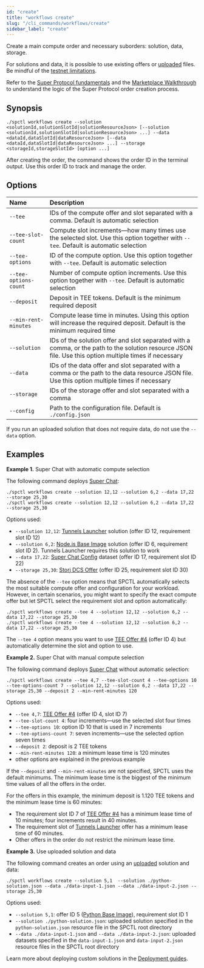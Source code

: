 ```yaml
---
id: "create"
title: "workflows create"
slug: "/cli_commands/workflows/create"
sidebar_label: "create"
---
```


Create a main compute order and necessary suborders: solution, data, storage.

For solutions and data, it is possible to use existing offers or [uploaded](/developers/cli_commands/files/upload) files. Be mindful of the [testnet limitations](/testnet/limitations).

Refer to the [Super Protocol fundamentals](/developers/fundamentals) and the [Marketplace Walkthrough](/developers/marketplace/walkthrough/) to understand the logic of the Super Protocol order creation process.

## Synopsis

```
./spctl workflows create --solution <solutionId,solutionSlotId|solutionResourceJson> [--solution <solutionId,solutionSlotId|solutionResourceJson> ...] --data <dataId,dataSlotId|dataResourceJson> [--data <dataId,dataSlotId|dataResourceJson> ...] --storage <storageId,storageSlotId> [option ...]
```

After creating the order, the command shows the order ID in the terminal output. Use this order ID to track and manage the order.

## Options

|**Name**|**Description**|
| :- | :- |
|`--tee`|IDs of the compute offer and slot separated with a comma. Default is automatic selection|
|`--tee-slot-count`|Compute slot increments—how many times use the selected slot. Use this option together with `--tee`. Default is automatic selection|
|`--tee-options`|ID of the compute option. Use this option together with `--tee`. Default is automatic selection|
|`--tee-options-count`|Number of compute option increments. Use this option together with `--tee`. Default is automatic selection|
|`--deposit`|Deposit in TEE tokens. Default is the minimum required deposit|
|`--min-rent-minutes`|Compute lease time in minutes. Using this option will increase the required deposit. Default is the minimum required time|
|`--solution`|IDs of the solution offer and slot separated with a comma, or the path to the solution resource JSON file. Use this option multiple times if necessary|
|`--data`|IDs of the data offer and slot separated with a comma or the path to the data resource JSON file. Use this option multiple times if necessary|
|`--storage`|IDs of the storage offer and slot separated with a comma|
|`--config`|Path to the configuration file. Default is `./config.json`|

If you run an uploaded solution that does not require data, do not use the `--data` option.

## Examples

**Example 1.** Super Chat with automatic compute selection

The following command deploys [Super Chat](/developers/offers/superchat):

```
./spctl workflows create --solution 12,12 --solution 6,2 --data 17,22 --storage 25,30
./spctl workflows create --solution 12,12 --solution 6,2 --data 17,22 --storage 25,30
```

Options used:

- `--solution 12,12`: [Tunnels Launcher](https://marketplace.superprotocol.com/solutions?offer=offerId%3D12) solution (offer ID 12, requirement slot ID 12)
- `--solution 6,2`: [Node.js Base Image](https://marketplace.superprotocol.com/?offer=offerId%3D6) solution (offer ID 6, requirement slot ID 2). Tunnels Launcher requires this solution to work
- `--data 17,22`: [Super Chat Config](https://marketplace.superprotocol.com/data?offer=offerId%3D17) dataset (offer ID 17, requirement slot ID 22)
- `--storage 25,30`: [Storj DCS Offer](https://marketplace.superprotocol.com/storage?offer=offerId%3D25) (offer ID 25, requirement slot ID 30)

The absence of the `--tee` option means that SPCTL automatically selects the most suitable compute offer and configuration for your workload. However, in certain scenarios, you might want to specify the exact compute offer but let SPCTL select the requirement slot and option automatically:

```
./spctl workflows create --tee 4 --solution 12,12 --solution 6,2 --data 17,22 --storage 25,30
./spctl workflows create --tee 4 --solution 12,12 --solution 6,2 --data 17,22 --storage 25,30
```

The `--tee 4` option means you want to use [TEE Offer #4](https://marketplace.superprotocol.com/compute?offer=offerId%3D4) (offer ID 4) but automatically determine the slot and option to use.

**Example 2.** Super Chat with manual compute selection

The following command deploys [Super Chat](/developers/offers/superchat) without automatic selection:

```
./spctl workflows create --tee 4,7 --tee-slot-count 4 --tee-options 10 --tee-options-count 7 --solution 12,12 --solution 6,2 --data 17,22 --storage 25,30 --deposit 2 --min-rent-minutes 120
```

Options used:

- `--tee 4,7`: [TEE Offer #4](https://marketplace.superprotocol.com/compute?offer=offerId%3D4) (offer ID 4, slot ID 7)
- `--tee-slot-count 4`: four increments—use the selected slot four times
- `--tee-options 10`: option ID 10 that is used in 7 increments
- `--tee-options-count 7`: seven increments—use the selected option seven times
- `--deposit 2`: deposit is 2 TEE tokens
- `--min-rent-minutes 120`: a minimum lease time is 120 minutes
- other options are explained in the previous example

If the `--deposit` and `--min-rent-minutes` are not specified, SPCTL uses the default minimums. The minimum lease time is the biggest of the minimum time values of all the offers in the order.

For the offers in this example, the minimum deposit is 1.120 TEE tokens and the minimum lease time is 60 minutes:

- The requirement slot ID 7 of [TEE Offer #4](https://marketplace.superprotocol.com/compute?offer=offerId%3D4) has a minimum lease time of 10 minutes; four increments result in 40 minutes.
- The requirement slot of [Tunnels Launcher](https://marketplace.superprotocol.com/solutions?offer=offerId%3D12) offer has a minimum lease time of 60 minutes.
- Other offers in the order do not restrict the minimum lease time.

**Example 3.** Use uploaded solution and data

The following command creates an order using an [uploaded](/developers/cli_commands/files/upload) solution and data:

```
./spctl workflows create --solution 5,1  --solution ./python-solution.json --data ./data-input-1.json --data ./data-input-2.json --storage 25,30
```

Options used:

- `--solution 5,1`: offer ID 5 ([Python Base Image](https://marketplace.superprotocol.com/solutions?offer=offerId%3D5)), requirement slot ID 1
- `--solution ./python-solution.json`: uploaded solution specified in the `python-solution.json` resource file in the SPCTL root directory
- `--data ./data-input-1.json` and `--data ./data-input-2.json`: uploaded datasets specified in the `data-input-1.json` and `data-input-2.json` resource files in the SPCTL root directory

Learn more about deploying custom solutions in the [Deployment guides](/developers/deployment_guides).
